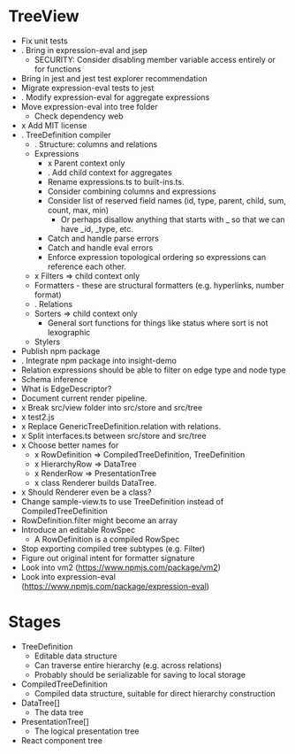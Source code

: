 # TreeView

* Fix unit tests
* . Bring in expression-eval and jsep
  * SECURITY: Consider disabling member variable access entirely or for functions
* Bring in jest and jest test explorer recommendation
* Migrate expression-eval tests to jest
* . Modify expression-eval for aggregate expressions
* Move expression-eval into tree folder
  * Check dependency web
* x Add MIT license
* . TreeDefinition compiler
  * . Structure: columns and relations
  * Expressions
    * x Parent context only
    * . Add child context for aggregates
    * Rename expressions.ts to built-ins.ts.
    * Consider combining columns and expressions
    * Consider list of reserved field names (id, type, parent, child, sum, count, max, min)
      * Or perhaps disallow anything that starts with _ so that we can have _id, _type, etc.
    * Catch and handle parse errors
    * Catch and handle eval errors
    * Enforce expression topological ordering so expressions can reference each other.
  * x Filters => child context only
  * Formatters - these are structural formatters (e.g. hyperlinks, number format)
  * . Relations
  * Sorters => child context only
    * General sort functions for things like status where sort is not lexographic
  * Stylers
* Publish npm package
* . Integrate npm package into insight-demo
* Relation expressions should be able to filter on edge type and node type
* Schema inference
* What is EdgeDescriptor?
* Document current render pipeline.
* x Break src/view folder into src/store and src/tree
* x test2.js
* x Replace GenericTreeDefinition.relation with relations.
* x Split interfaces.ts between src/store and src/tree
* x Choose better names for
  * x RowDefinition => CompiledTreeDefinition, TreeDefinition
  * x HierarchyRow => DataTree
  * x RenderRow => PresentationTree
  * x class Renderer builds DataTree.
* x Should Renderer even be a class?
* Change sample-view.ts to use TreeDefinition instead of CompiledTreeDefinition
* RowDefinition.filter might become an array
* Introduce an editable RowSpec
  * A RowDefinition is a compiled RowSpec
* Stop exporting compiled tree subtypes (e.g. Filter)
* Figure out original intent for formatter signature
* Look into vm2 (https://www.npmjs.com/package/vm2)
* Look into expression-eval (https://www.npmjs.com/package/expression-eval)

# Stages

* TreeDefinition
  * Editable data structure
  * Can traverse entire hierarchy (e.g. across relations)
  * Probably should be serializable for saving to local storage
* CompiledTreeDefinition
  * Compiled data structure, suitable for direct hierarchy construction
* DataTree[]
  * The data tree
* PresentationTree[]
  * The logical presentation tree
* React component tree

